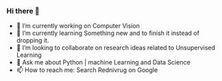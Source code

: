 ### Hi there 👋


- 🔭 I’m currently working on Computer Vision
- 🌱 I’m currently learning Something new and to finish it instead of dropping it.
- 👯 I’m looking to collaborate on research ideas related to Unsupervised Learning
- 💬 Ask me about Python | machine Learning and Data Science
- 📫 How to reach me: Search Rednivrug on Google

<!--
**lucky630/lucky630** is a ✨ _special_ ✨ repository because its `README.md` (this file) appears on your GitHub profile.

Here are some ideas to get you started:

- 🔭 I’m currently working on ...
- 🌱 I’m currently learning ...
- 👯 I’m looking to collaborate on ...
- 🤔 I’m looking for help with ...
- 💬 Ask me about ...
- 📫 How to reach me: ...
- 😄 Pronouns: ...
- ⚡ Fun fact: ...
-->
